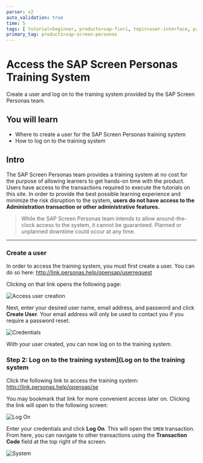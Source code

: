 ```yaml
---
parser: v2
auto_validation: true
time: 5
tags: [ tutorial>beginner, products>sap-fiori, topic>user-interface, products>sap-s-4hana]
primary_tag: products>sap-screen-personas
---
```


# Access the SAP Screen Personas Training System
<!-- description --> Create a user and log on to the training system provided by the SAP Screen Personas team.

## You will learn
  - Where to create a user for the SAP Screen Personas training system
  - How to log on to the training system

## Intro
The SAP Screen Personas team provides a training system at no cost for the purpose of allowing learners to get hands-on time with the product. Users have access to the transactions required to execute the tutorials on this site. In order to provide the best possible learning experience and minimize the risk disruption to the system, **users do not have access to the Administration transaction or other administrative features.**

>While the SAP Screen Personas team intends to allow around-the-clock access to the system, it cannot be guaranteed. Planned or unplanned downtime could occur at any time.

---

### Create a user

In order to access the training system, you must first create a user. You can do so here: <http://link.personas.help/opensap/userrequest>

Clicking on that link opens the following page:

![Access user creation](New-User.png)

Next, enter your desired user name, email address, and password and click **Create User**. Your email address will only be used to contact you if you require a password reset.

![Credentials](Credentials.png)

With your user created, you can now log on to the training system.

### Step 2: Log on to the training system](Log on to the training system

Click the following link to access the training system: <http://link.personas.help/opensap/se>

You may bookmark that link for more convenient access later on. Clicking the link will open to the following screen:

![Log On](Log-On.png)

Enter your credentials and click **Log On**. This will open the `SMEN` transaction. From here, you can navigate to other transactions using the **Transaction Code** field at the top right of the screen.

![System](System.png)

